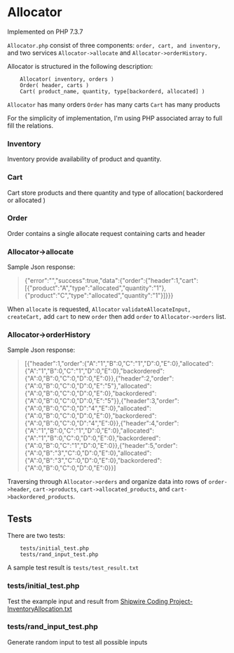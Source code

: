 # Allocator
Implemented on PHP 7.3.7

`Allocator.php` consist of three components: `order, cart, and inventory,` and two services `Allocator->allocate` and `Allocator->orderHistory.`

Allocator is structured in the following description:
```
	Allocator( inventory, orders )
	Order( header, carts )
	Cart( product_name, quantity, type[backorderd, allocated] )
```
`Allocator` has many orders
`Order` has many carts
`Cart` has many products

For the simplicity of implementation, I'm using PHP associated array to full fill the relations.

### Inventory
Inventory provide availability of product and quantity.
### Cart
Cart store products and there quantity and type of allocation( backordered or allocated )
### Order
Order contains a single allocate request containing carts and header

### Allocator->allocate
Sample Json response:

> {"error":"","success":true,"data":{"order":{"header":1,"cart":[{"product":"A","type":"allocated","quantity":"1"},{"product":"C","type":"allocated","quantity":"1"}]}}}

When `allocate` is requested, `Allocator` `validateAllocateInput, createCart,` add `cart` to new `order` then add `order` to `Allocator->orders` list.

### Allocator->orderHistory
Sample Json response:

> [{"header":1,"order":{"A":"1","B":0,"C":"1","D":0,"E":0},"allocated":{"A":"1","B":0,"C":"1","D":0,"E":0},"backordered":{"A":0,"B":0,"C":0,"D":0,"E":0}},{"header":2,"order":{"A":0,"B":0,"C":0,"D":0,"E":"5"},"allocated":{"A":0,"B":0,"C":0,"D":0,"E":0},"backordered":{"A":0,"B":0,"C":0,"D":0,"E":"5"}},{"header":3,"order":{"A":0,"B":0,"C":0,"D":"4","E":0},"allocated":{"A":0,"B":0,"C":0,"D":0,"E":0},"backordered":{"A":0,"B":0,"C":0,"D":"4","E":0}},{"header":4,"order":{"A":"1","B":0,"C":"1","D":0,"E":0},"allocated":{"A":"1","B":0,"C":0,"D":0,"E":0},"backordered":{"A":0,"B":0,"C":"1","D":0,"E":0}},{"header":5,"order":{"A":0,"B":"3","C":0,"D":0,"E":0},"allocated":{"A":0,"B":"3","C":0,"D":0,"E":0},"backordered":{"A":0,"B":0,"C":0,"D":0,"E":0}}]

Traversing through `Allocator->orders` and organize data into rows of `order->header`, `cart->products`, `cart->allocated_products`, and `cart->backordered_products`.


## Tests
There are two tests:
```
	tests/initial_test.php
	tests/rand_input_test.php
```
A sample test result is `tests/test_result.txt`
### tests/initial_test.php
Test the example input and result from [Shipwire Coding Project-InventoryAllocation.txt]([https://github.com/longvu727/allocator/blob/master/Shipwire%20Coding%20Project-InventoryAllocation.txt](https://github.com/longvu727/allocator/blob/master/Shipwire%20Coding%20Project-InventoryAllocation.txt))

### tests/rand_input_test.php
Generate random input to test all possible inputs
